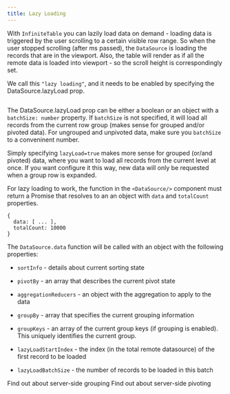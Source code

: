 ```yaml
---
title: Lazy Loading
---
```


With `InfiniteTable` you can lazily load data on demand - loading data is triggered by the user scrolling to a certain visible row range. So when the user stopped scrolling (after <PropLink name="scrollStopDelay" /> ms passed), the `DataSource` is loading the records that are in the viewport. Also, the table will render as if all the remote data is loaded into viewport - so the scroll height is correspondingly set.

We call this `"lazy loading"`, and it needs to be enabled by specifying the <DataSourcePropLink name="lazyLoad">DataSource.lazyLoad</DataSourcePropLink> prop.

<Sandpack title="Lazy loading ungrouped and unpivoted data">

```ts file=simple-lazy-load-example.page.tsx

```

</Sandpack>

<Note>

The <DataSourcePropLink name="lazyLoad">DataSource.lazyLoad</DataSourcePropLink> prop can be either a boolean or an object with a `batchSize: number` property. If `batchSize` is not specified, it will load all records from the current row group (makes sense for grouped and/or pivoted data). For ungrouped and unpivoted data, make sure you `batchSize` to a conveninent number.

Simply specifying `lazyLoad=true` makes more sense for grouped (or/and pivoted) data, where you want to load all records from the current level at once. If you want configure it this way, new data will only be requested when a group row is expanded.

</Note>

For lazy loading to work, the <DataSourcePropLink name="data" /> function in the `<DataSource/>` component must return a Promise that resolves to an an object with `data` and `totalCount` properties.

```tsx
{
  data: [ ... ],
  totalCount: 10000
}
```

The `DataSource.data` function will be called with an object with the following properties:

- `sortInfo` - details about current sorting state
- `pivotBy` - an array that describes the current pivot state
- `aggregationReducers` - an object with the aggregation to apply to the data
- `groupBy` - array that specifies the current grouping information
- `groupKeys` - an array of the current group keys (if grouping is enabled). This uniquely identifies the current group.

- `lazyLoadStartIndex` - the index (in the total remote datasource) of the first record to be loaded
- `lazyLoadBatchSize` - the number of records to be loaded in this batch

<HeroCards>
<YouWillLearnCard title="Server-side Grouping Rows" path="../grouping-and-pivoting/grouping-rows#server-side-grouping-with-lazy-loading">
Find out about server-side grouping
</YouWillLearnCard>
<YouWillLearnCard title="Pivoting" path="../grouping-and-pivoting/pivoting#server-side-pivoting">
Find out about server-side pivoting
</YouWillLearnCard>
</HeroCards>
